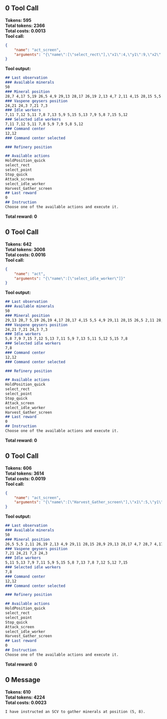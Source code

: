 ## 0 Tool Call
**Tokens: 595**  
**Total tokens: 2366**  
**Total costs: 0.0013**  
**Tool call:**  
```json
{
    "name": "act_screen",
    "arguments": "{\"name\":[\"select_rect\"],\"x1\":4,\"y1\":9,\"x2\":7,\"y2\":12}"
}
```
**Tool output:**  
```markdown
## Last observation
### Available minerals
50
### Mineral position
28,7 4,17 5,19 26,5 4,9 29,13 28,17 26,19 2,13 4,7 2,11 4,15 28,15 5,5 29,11 28,9
### Vaspene geysers position
24,21 24,3 7,21 7,3
### Idle workers
7,11 7,12 5,11 7,8 7,13 5,9 5,15 5,13 7,9 5,8 7,15 5,12
### Selected idle workers
7,11 7,12 5,11 7,8 5,9 7,9 5,8 5,12
### Command center
12,12
### Command center selected

### Refinery position

## Available actions
HoldPosition_quick
select_rect
select_point
Stop_quick
Attack_screen
select_idle_worker
Harvest_Gather_screen
## Last reward
0
## Instruction
Choose one of the available actions and execute it.
```
**Total reward: 0**  
## 0 Tool Call
**Tokens: 642**  
**Total tokens: 3008**  
**Total costs: 0.0016**  
**Tool call:**  
```json
{
    "name": "act",
    "arguments": "{\"name\":[\"select_idle_worker\"]}"
}
```
**Tool output:**  
```markdown
## Last observation
### Available minerals
50
### Mineral position
29,13 28,7 5,19 26,19 4,17 28,17 4,15 5,5 4,9 29,11 28,15 26,5 2,11 28,9 4,7 2,13
### Vaspene geysers position
24,21 7,21 24,3 7,3
### Idle workers
5,8 7,9 7,15 7,12 5,13 7,11 5,9 7,13 5,11 5,12 5,15 7,8
### Selected idle workers
7,8
### Command center
12,12
### Command center selected

### Refinery position

## Available actions
HoldPosition_quick
select_rect
select_point
Stop_quick
Attack_screen
select_idle_worker
Harvest_Gather_screen
## Last reward
0
## Instruction
Choose one of the available actions and execute it.
```
**Total reward: 0**  
## 0 Tool Call
**Tokens: 606**  
**Total tokens: 3614**  
**Total costs: 0.0019**  
**Tool call:**  
```json
{
    "name": "act_screen",
    "arguments": "{\"name\":[\"Harvest_Gather_screen\"],\"x1\":5,\"y1\":8}"
}
```
**Tool output:**  
```markdown
## Last observation
### Available minerals
50
### Mineral position
26,5 5,5 2,11 26,19 2,13 4,9 29,11 28,15 28,9 29,13 28,17 4,7 28,7 4,17 4,15 5,19
### Vaspene geysers position
7,21 24,21 7,3 24,3
### Idle workers
5,11 5,13 7,9 7,11 5,9 5,15 5,8 7,13 7,8 7,12 5,12 7,15
### Selected idle workers
7,8
### Command center
12,12
### Command center selected

### Refinery position

## Available actions
HoldPosition_quick
select_rect
select_point
Stop_quick
Attack_screen
select_idle_worker
Harvest_Gather_screen
## Last reward
0
## Instruction
Choose one of the available actions and execute it.
```
**Total reward: 0**  
## 0 Message
**Tokens: 610**  
**Total tokens: 4224**  
**Total costs: 0.0023**  
```markdown
I have instructed an SCV to gather minerals at position (5, 8).
```
